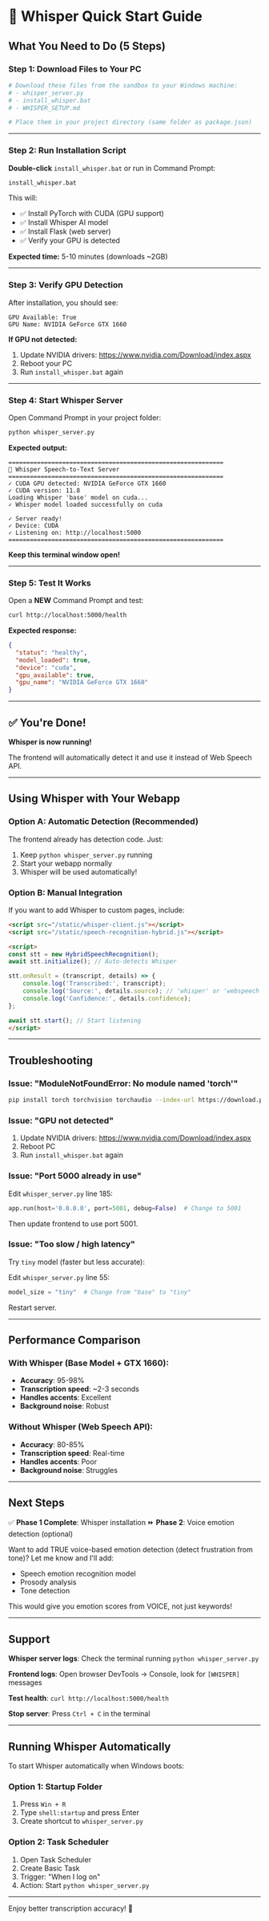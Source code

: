 # 🚀 Whisper Quick Start Guide

## What You Need to Do (5 Steps)

### Step 1: Download Files to Your PC
```bash
# Download these files from the sandbox to your Windows machine:
# - whisper_server.py
# - install_whisper.bat
# - WHISPER_SETUP.md

# Place them in your project directory (same folder as package.json)
```

---

### Step 2: Run Installation Script
**Double-click** `install_whisper.bat` or run in Command Prompt:
```bash
install_whisper.bat
```

This will:
- ✅ Install PyTorch with CUDA (GPU support)
- ✅ Install Whisper AI model
- ✅ Install Flask (web server)
- ✅ Verify your GPU is detected

**Expected time:** 5-10 minutes (downloads ~2GB)

---

### Step 3: Verify GPU Detection

After installation, you should see:
```
GPU Available: True
GPU Name: NVIDIA GeForce GTX 1660
```

**If GPU not detected:**
1. Update NVIDIA drivers: https://www.nvidia.com/Download/index.aspx
2. Reboot your PC
3. Run `install_whisper.bat` again

---

### Step 4: Start Whisper Server

Open Command Prompt in your project folder:
```bash
python whisper_server.py
```

**Expected output:**
```
============================================================
🎤 Whisper Speech-to-Text Server
============================================================
✓ CUDA GPU detected: NVIDIA GeForce GTX 1660
✓ CUDA version: 11.8
Loading Whisper 'base' model on cuda...
✓ Whisper model loaded successfully on cuda

✓ Server ready!
✓ Device: CUDA
✓ Listening on: http://localhost:5000
============================================================
```

**Keep this terminal window open!**

---

### Step 5: Test It Works

Open a **NEW** Command Prompt and test:
```bash
curl http://localhost:5000/health
```

**Expected response:**
```json
{
  "status": "healthy",
  "model_loaded": true,
  "device": "cuda",
  "gpu_available": true,
  "gpu_name": "NVIDIA GeForce GTX 1660"
}
```

---

## ✅ You're Done!

**Whisper is now running!** 

The frontend will automatically detect it and use it instead of Web Speech API.

---

## Using Whisper with Your Webapp

### Option A: Automatic Detection (Recommended)
The frontend already has detection code. Just:
1. Keep `python whisper_server.py` running
2. Start your webapp normally
3. Whisper will be used automatically!

### Option B: Manual Integration
If you want to add Whisper to custom pages, include:
```html
<script src="/static/whisper-client.js"></script>
<script src="/static/speech-recognition-hybrid.js"></script>

<script>
const stt = new HybridSpeechRecognition();
await stt.initialize(); // Auto-detects Whisper

stt.onResult = (transcript, details) => {
    console.log('Transcribed:', transcript);
    console.log('Source:', details.source); // 'whisper' or 'webspeech'
    console.log('Confidence:', details.confidence);
};

await stt.start(); // Start listening
</script>
```

---

## Troubleshooting

### Issue: "ModuleNotFoundError: No module named 'torch'"
```bash
pip install torch torchvision torchaudio --index-url https://download.pytorch.org/whl/cu118
```

### Issue: "GPU not detected"
1. Update NVIDIA drivers: https://www.nvidia.com/Download/index.aspx
2. Reboot PC
3. Run `install_whisper.bat` again

### Issue: "Port 5000 already in use"
Edit `whisper_server.py` line 185:
```python
app.run(host='0.0.0.0', port=5001, debug=False)  # Change to 5001
```

Then update frontend to use port 5001.

### Issue: "Too slow / high latency"
Try `tiny` model (faster but less accurate):

Edit `whisper_server.py` line 55:
```python
model_size = "tiny"  # Change from "base" to "tiny"
```

Restart server.

---

## Performance Comparison

### With Whisper (Base Model + GTX 1660):
- **Accuracy**: 95-98%
- **Transcription speed**: ~2-3 seconds
- **Handles accents**: Excellent
- **Background noise**: Robust

### Without Whisper (Web Speech API):
- **Accuracy**: 80-85%
- **Transcription speed**: Real-time
- **Handles accents**: Poor
- **Background noise**: Struggles

---

## Next Steps

✅ **Phase 1 Complete**: Whisper installation
⏩ **Phase 2**: Voice emotion detection (optional)

Want to add TRUE voice-based emotion detection (detect frustration from tone)?
Let me know and I'll add:
- Speech emotion recognition model
- Prosody analysis
- Tone detection

This would give you emotion scores from VOICE, not just keywords!

---

## Support

**Whisper server logs**: Check the terminal running `python whisper_server.py`

**Frontend logs**: Open browser DevTools → Console, look for `[WHISPER]` messages

**Test health**: `curl http://localhost:5000/health`

**Stop server**: Press `Ctrl + C` in the terminal

---

## Running Whisper Automatically

To start Whisper automatically when Windows boots:

### Option 1: Startup Folder
1. Press `Win + R`
2. Type `shell:startup` and press Enter
3. Create shortcut to `whisper_server.py`

### Option 2: Task Scheduler
1. Open Task Scheduler
2. Create Basic Task
3. Trigger: "When I log on"
4. Action: Start `python whisper_server.py`

---

Enjoy better transcription accuracy! 🎤
